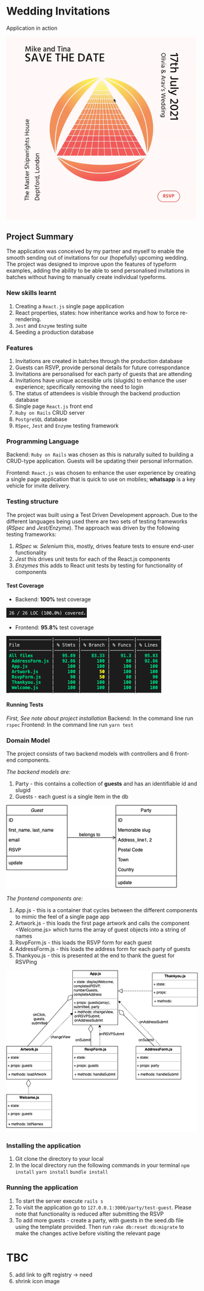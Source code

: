 # Wedding Invitations

Application in action

<img src="/media/screenrecording.gif?raw=true" width="500px">

## Project Summary

The application was conceived by my partner and myself to enable the smooth sending out of invitations for our (hopefully) upcoming wedding. The project was designed to improve upon the features of typeform examples, adding the ability to be able to send personalised invitations in batches without having to manually create individual typeforms.

### New skills learnt

1. Creating a `React.js` single page application
2. React properties, states: how inheritance works and how to force re-rendering.
3. `Jest` and `Enzyme` testing suite
4. Seeding a production database

### Features

1. Invitations are created in batches through the <PostgreSQL> production database
2. Guests can RSVP, provide personal details for future correspondance
3. Invitations are personalised for each party of guests that are attending
4. Invitations have unique accessible urls (slugids) to enhance the user experience; specifically removing the need to login
5. The status of attendees is visible through the backend production database
6. Single page `React.js` front end
7. `Ruby on Rails` CRUD server
8. `PostgreSQL` database
9. `RSpec`, `Jest` and `Enzyme` testing framework

### Programming Language

Backend: `Ruby on Rails` was chosen as this is naturally suited to building a CRUD-type application. Guests will be updating their personal information.

Frontend: `React.js` was chosen to enhance the user experience by creating a single page application that is quick to use on mobiles; **whatsapp** is a key vehicle for invite delivery.

### Testing structure

The project was built using a Test Driven Development approach. Due to the different languages being used there are two sets of testing frameworks (_RSpec_ and _Jest/Enzyme_). The approach was driven by the following testing frameworks:

1. _RSpec w. Selenium_ this, mostly, drives feature tests to ensure end-user functionality
2. _Jest_ this drives unit tests for each of the React.js components
3. _Enzymes_ this adds to React unit tests by testing for functionality of components

#### Test Coverage

- Backend: **100%** test coverage

![RSpec coverage](https://github.com/aravzpatel/wedding-invitations/blob/master/media/RSpec_coverage.png)

- Frontend: **95.8%** test coverage

![React coverage](https://github.com/aravzpatel/wedding-invitations/blob/master/media/Jest_coverage.png)

#### Running Tests

_First, See note about project installation_
Backend: In the command line run `rspec`
Frontend: In the command line run `yarn test`

### Domain Model

The project consists of two backend models with controllers and 6 front-end components.

_The backend models are:_

1. Party - this contains a collection of **guests** and has an identifiable id and slugid
2. Guests - each guest is a single item in the db

![Domain model](https://github.com/aravzpatel/wedding-invitations/blob/master/media/rails_model.png)

_The frontend components are:_

1. App.js - this is a container that cycles between the different components to mimic the feel of a single page app
2. Artwork.js - this loads the first page artwork and calls the component <Welcome.js> which turns the array of guest objects into a string of names
3. RsvpForm.js - this loads the RSVP form for each guest
4. AddressForm.js - this loads the address form for each party of guests
5. Thankyou.js - this is presented at the end to thank the guest for RSVPing

![React model](https://github.com/aravzpatel/wedding-invitations/blob/master/media/react_model.png)

### Installing the application

1. Git clone the directory to your local
2. In the local directory run the following commands in your terminal
   `npm install`
   `yarn install`
   `bundle install`

### Running the application

1. To start the server execute `rails s`
2. To visit the application go to `127.0.0.1:3000/party/test-guest`.
   Please note that functionality is reduced after submitting the RSVP
3. To add more guests - create a party, with guests in the seed.db file using the template provided.
   Then run `rake db:reset db:migrate` to make the changes active before visiting the relevant page

# TBC

5. add link to gift registry -> need
6. shrink icon image
